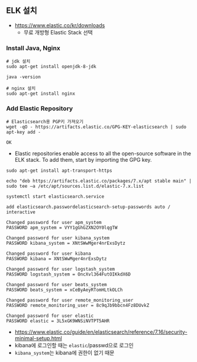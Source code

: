 ## ELK 설치
- https://www.elastic.co/kr/downloads
	- 무료 개방형 Elastic Stack 선택
### Install Java, Nginx
```shell
# jdk 설치
sudo apt-get install openjdk-8-jdk

java -version

# nginx 설치
sudo apt-get install nginx
```

### Add Elastic Repository
```shell
# Elasticsearch용 PGP키 가져오기
wget -qO - https://artifacts.elastic.co/GPG-KEY-elasticsearch | sudo apt-key add -

OK
```
- Elastic repositories enable access to all the open-source software in the ELK stack. To add them, start by importing the GPG key.

```shell
sudo apt-get install apt-transport-https
```

```shell
echo "deb https://artifacts.elastic.co/packages/7.x/apt stable main" | sudo tee –a /etc/apt/sources.list.d/elastic-7.x.list
```

```
systemctl start elasticsearch.service

add elasticsearch.passwordelasticsearch-setup-passwords auto / interactive

Changed password for user apm_system
PASSWORD apm_system = VYY1gGhGZXN2OY0lqgTW

Changed password for user kibana_system
PASSWORD kibana_system = XNtSWwMger4nrExsDytz

Changed password for user kibana
PASSWORD kibana = XNtSWwMger4nrExsDytz

Changed password for user logstash_system
PASSWORD logstash_system = OncXvl364FutOIKkdX6D

Changed password for user beats_system
PASSWORD beats_system = xCeByAeyRTomHLtkOLCh

Changed password for user remote_monitoring_user
PASSWORD remote_monitoring_user = 8c9qJb9bbcn4Fz8DUvkZ

Changed password for user elastic
PASSWORD elastic = 3L5xGK9WNSiNVTPT5AHR
```
- https://www.elastic.co/guide/en/elasticsearch/reference/7.16/security-minimal-setup.html
- kibana에 로그인할 때는 `elastic`/passwd으로 로그인
- `kibana_system`는 kibana에 권한이 없기 때문